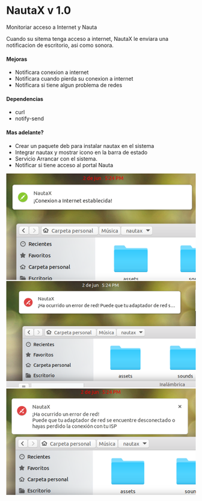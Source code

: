 # NautaX v 1.0

Monitoriar acceso a Internet y Nauta

Cuando su sitema tenga acceso a internet, NautaX le enviara una notificacion de escritorio, asi como sonora.

#### Mejoras
* Notificara conexion a internet
* Notificara cuando pierda su conexion a internet
* Notificara si tiene algun problema de redes

#### Dependencias
* curl
* notify-send

#### Mas adelante?
* Crear un paquete deb para instalar nautax en el sistema
* Integrar nautax y mostrar icono en la barra de estado
* Servicio Arrancar con el sistema.
* Notificar si tiene acceso al portal Nauta


![](screenshot/screenshot-online.png)
![](screenshot/screenshot-error.png)
![](screenshot/screenshot-error-extended.png)
